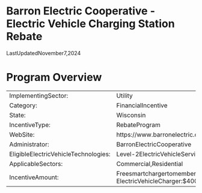 # Barron Electric Cooperative - Electric Vehicle Charging Station Rebate  

LastUpdatedNovember7,2024  

# Program Overview  

<html><body><table><tr><td>ImplementingSector:</td><td>Utility</td></tr><tr><td>Category:</td><td>FinancialIncentive</td></tr><tr><td>State:</td><td>Wisconsin</td></tr><tr><td>IncentiveType:</td><td>RebateProgram</td></tr><tr><td>WebSite:</td><td>https://www.barronelectric.com/2024-energy-rebates</td></tr><tr><td>Administrator:</td><td>BarronElectricCooperative</td></tr><tr><td>EligibleElectricVehicleTechnologies:</td><td>Level-2ElectricVehicleServiceEquipment</td></tr><tr><td>ApplicableSectors:</td><td>Commercial,Residential</td></tr><tr><td>IncentiveAmount:</td><td>Freesmartchargertomemberswhopurchaseanelectricvehicle ElectricVehicleCharger:$400</td></tr></table></body></html>  